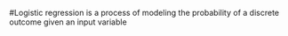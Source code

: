 #Logistic regression is a process of modeling the probability of a discrete outcome given an input variable
